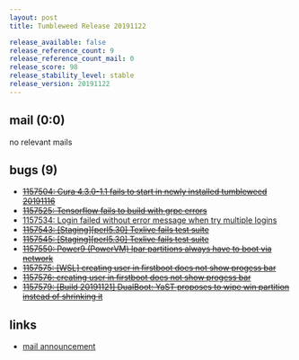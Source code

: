 ```yaml
---
layout: post
title: Tumbleweed Release 20191122

release_available: false
release_reference_count: 9
release_reference_count_mail: 0
release_score: 98
release_stability_level: stable
release_version: 20191122
---
```


## mail (0:0)

no relevant mails

## bugs (9)

<!--more-->

- ~~[1157504: Cura 4.3.0-1.1 fails to start in newly installed tumbleweed 20191116](https://bugzilla.opensuse.org/show_bug.cgi?id=1157504)~~
- ~~[1157525: Tensorflow fails to build with grpc errors](https://bugzilla.opensuse.org/show_bug.cgi?id=1157525)~~
- [1157534: Login failed without error message when try multiple logins](https://bugzilla.opensuse.org/show_bug.cgi?id=1157534)
- ~~[1157543: \[Staging\]\[perl5.30\] Texlive fails test suite](https://bugzilla.opensuse.org/show_bug.cgi?id=1157543)~~
- ~~[1157545: \[Staging\]\[perl5.30\] Texlive fails test suite](https://bugzilla.opensuse.org/show_bug.cgi?id=1157545)~~
- ~~[1157550: Power9 (PowerVM) lpar partitions always have to boot via network](https://bugzilla.opensuse.org/show_bug.cgi?id=1157550)~~
- ~~[1157575: \[WSL\] creating user in firstboot does not show progess bar](https://bugzilla.opensuse.org/show_bug.cgi?id=1157575)~~
- ~~[1157576: creating user in firstboot does not show progess bar](https://bugzilla.opensuse.org/show_bug.cgi?id=1157576)~~
- ~~[1157579: \[Build 20191121\] DualBoot: YaST proposes to wipe win partition instead of shrinking it](https://bugzilla.opensuse.org/show_bug.cgi?id=1157579)~~



## links

- [mail announcement](https://lists.opensuse.org/opensuse-factory/2019-11/msg00332.html)
